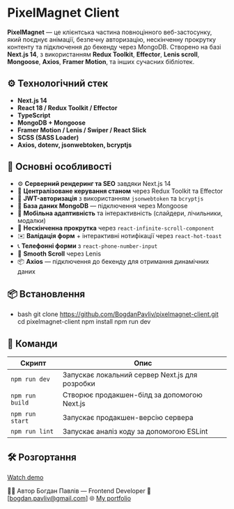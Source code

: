 # PixelMagnet Client

**PixelMagnet** — це клієнтська частина повноцінного веб-застосунку, який поєднує анімації, безпечну авторизацію, нескінченну прокрутку контенту та підключення до бекенду через MongoDB. Створено на базі **Next.js 14**, з використанням **Redux Toolkit**, **Effector**, **Lenis scroll**, **Mongoose**, **Axios**, **Framer Motion**, та інших сучасних бібліотек.

## ⚙️ Технологічний стек

- **Next.js 14**  
- **React 18 / Redux Toolkit / Effector**
- **TypeScript**
- **MongoDB + Mongoose**
- **Framer Motion / Lenis / Swiper / React Slick**
- **SCSS (SASS Loader)**
- **Axios, dotenv, jsonwebtoken, bcryptjs**

## 🚀 Основні особливості

- ⚙️ **Серверний рендеринг та SEO** завдяки Next.js 14
- 🔄 **Централізоване керування станом** через Redux Toolkit та Effector
- 🔐 **JWT-авторизація** з використанням `jsonwebtoken` та `bcryptjs`
- 🔄 **База даних MongoDB** — підключення через Mongoose
- 📱 **Мобільна адаптивність** та інтерактивність (слайдери, лічильники, модалки)
- 🔁 **Нескінченна прокрутка** через `react-infinite-scroll-component`
- ✉️ **Валідація форм** + інтерактивні нотифікації через `react-hot-toast`
- 📞 **Телефонні форми** з `react-phone-number-input`
- 🎯 **Smooth Scroll** через Lenis
- 📦 **Axios** — підключення до бекенду для отримання динамічних даних

## 📦 Встановлення

- bash
git clone https://github.com/BogdanPavliv/pixelmagnet-client.git
cd pixelmagnet-client
npm install
npm run dev

## 🚀 Команди

| Скрипт          | Опис                                           |
| --------------- | ---------------------------------------------- |
| `npm run dev`   | Запускає локальний сервер Next.js для розробки |
| `npm run build` | Створює продакшен-білд за допомогою Next.js    |
| `npm run start` | Запускає продакшен-версію сервера              |
| `npm run lint`  | Запускає аналіз коду за допомогою ESLint       |

## 🛠️ Розгортання

[Watch demo](https://pixelmagnet-mongodb-client.netlify.app/)

👨‍💻 Автор
Богдан Павлів — Frontend Developer
📧 [bogdan.pavliv@gmail.com]
🌐 [My portfolio](https://bogdan-pavliv.netlify.app)